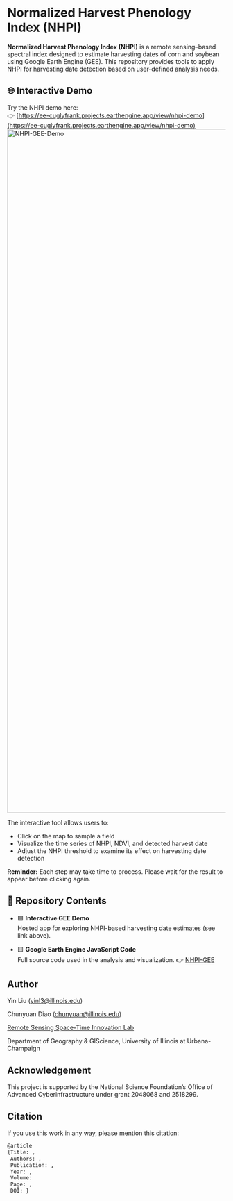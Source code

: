 # Normalized Harvest Phenology Index (NHPI)

**Normalized Harvest Phenology Index (NHPI)** is a remote sensing–based spectral index designed to estimate harvesting dates of corn and soybean using Google Earth Engine (GEE). This repository provides tools to apply NHPI for harvesting date detection based on user-defined analysis needs.

## 🌐 Interactive Demo

Try the NHPI demo here:  
👉 [https://ee-cuglyfrank.projects.earthengine.app/view/nhpi-demo](https://ee-cuglyfrank.projects.earthengine.app/view/nhpi-demo)
<img width="3832" height="1575" alt="NHPI-GEE-Demo" src="https://github.com/user-attachments/assets/0339c073-0b30-4f94-a51c-3bfcb8a7582f" />

The interactive tool allows users to:
<ul>
  <li>Click on the map to sample a field</li>
  <li>Visualize the time series of NHPI, NDVI, and detected harvest date</li>
  <li>Adjust the NHPI threshold to examine its effect on harvesting date detection</li>
</ul>

<p><strong>Reminder:</strong> Each step may take time to process. Please wait for the result to appear before clicking again.</p>



## 📂 Repository Contents

- 🟩 **Interactive GEE Demo**  
  Hosted app for exploring NHPI-based harvesting date estimates (see link above).

- 🟨 **Google Earth Engine JavaScript Code**  
  Full source code used in the analysis and visualization. 👉 [NHPI-GEE](https://code.earthengine.google.com/9367fc3857d66ca25a1def4ecb9d4ff1)


## Author
Yin Liu (yinl3@illinois.edu)

Chunyuan Diao (chunyuan@illinois.edu)

[Remote Sensing Space-Time Innovation Lab](https://diaorssilab.web.illinois.edu/)

Department of Geography & GIScience, University of Illinois at Urbana-Champaign


## Acknowledgement
This project is supported by the National Science Foundation’s Office of Advanced Cyberinfrastructure under grant 2048068 and 2518299.

## Citation
If you use this work in any way, please mention this citation:
```markdown
@article
{Title: ,
 Authors: ,
 Publication: ,
 Year: ,
 Volume:
 Page: ,
 DOI: }

